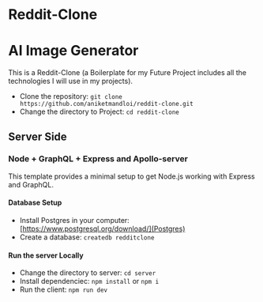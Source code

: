 # Reddit-Clone

# AI Image Generator

This is a Reddit-Clone (a Boilerplate for my Future Project includes all the technologies I will use in my projects).

- Clone the repository: `git clone https://github.com/aniketmandloi/reddit-clone.git`
- Change the directory to Project: `cd reddit-clone`

## Server Side

### Node + GraphQL + Express and Apollo-server

This template provides a minimal setup to get Node.js working with Express and GraphQL.

#### Database Setup

- Install Postgres in your computer: [https://www.postgresql.org/download/](Postgres)
- Create a database: `createdb redditclone`

#### Run the server Locally

- Change the directory to server: `cd server`
- Install dependenciec: `npm install` or `npm i`
- Run the client: `npm run dev`

